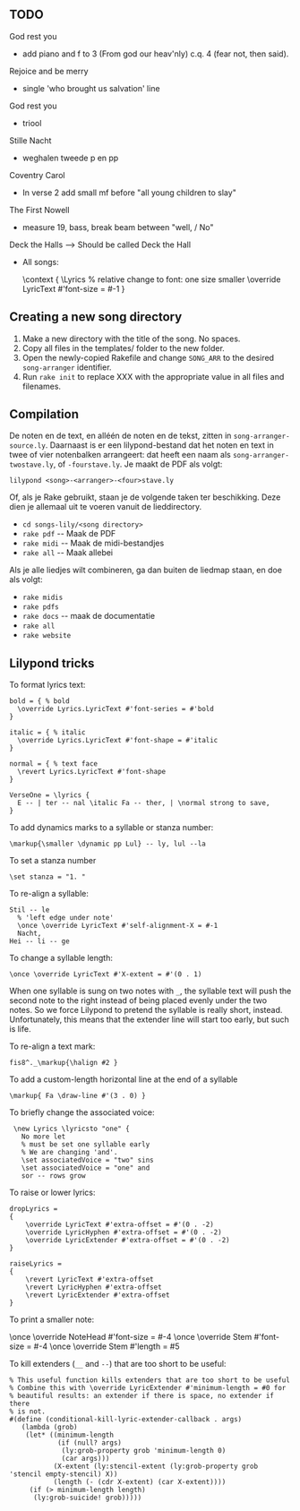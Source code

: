 ## TODO

God rest you
* add piano and f to 3 (From god our heav'nly) c.q. 4 (fear
not, then said).

Rejoice and be merry
* single 'who brought us salvation' line

God rest you
* triool

Stille Nacht
* weghalen tweede p en pp

Coventry Carol
* In verse 2 add small mf before "all young children to slay" 

The First Nowell
* measure 19, bass, break beam between "well, / No"

Deck the Halls
--> Should be called Deck the Hall

* All songs:

   \context {
     \Lyrics
     % relative change to font: one size smaller
     \override LyricText #'font-size = #-1
   }


## Creating a new song directory

1. Make a new directory with the title of the song. No spaces.
2. Copy all files in the templates/ folder to the new folder.
3. Open the newly-copied Rakefile and change `SONG_ARR` to the desired
   `song-arranger` identifier.
4. Run `rake init` to replace XXX with the appropriate value in all
   files and filenames.


## Compilation

De noten en de text, en alléén de noten en de tekst, zitten in
`song-arranger-source.ly`. Daarnaast is er een lilypond-bestand dat het
noten en text in twee of vier notenbalken arrangeert: dat heeft een naam
als `song-arranger-twostave.ly`, of `-fourstave.ly`. Je maakt de PDF als
volgt:

    lilypond <song>-<arranger>-<four>stave.ly

Of, als je Rake gebruikt, staan je de volgende taken ter beschikking.
Deze dien je allemaal uit te voeren vanuit de lieddirectory.

* `cd songs-lily/<song directory>`
* `rake pdf` -- Maak de PDF
* `rake midi` -- Maak de midi-bestandjes
* `rake all` -- Maak allebei

Als je alle liedjes wilt combineren, ga dan buiten de liedmap staan, en
doe als volgt:

* `rake midis`
* `rake pdfs`
* `rake docs`     -- maak de documentatie
* `rake all`
* `rake website`

## Lilypond tricks

To format lyrics text:

    bold = { % bold
      \override Lyrics.LyricText #'font-series = #'bold
    }

    italic = { % italic
      \override Lyrics.LyricText #'font-shape = #'italic
    }

    normal = { % text face
      \revert Lyrics.LyricText #'font-shape
    }

    VerseOne = \lyrics {
      E -- | ter -- nal \italic Fa -- ther, | \normal strong to save,
    }


To add dynamics marks to a syllable or stanza number:

    \markup{\smaller \dynamic pp Lul} -- ly, lul --la

To set a stanza number

    \set stanza = "1. "

To re-align a syllable:
  
    Stil -- le 
      % 'left edge under note'
      \once \override LyricText #'self-alignment-X = #-1
      Nacht,
    Hei -- li -- ge

To change a syllable length:

    \once \override LyricText #'X-extent = #'(0 . 1)

When one syllable is sung on two notes with `_`, the syllable text will
push the second note to the right instead of being placed evenly under
the two notes. So we force Lilypond to pretend the syllable is really
short, instead. Unfortunately, this means that the extender line will
start too early, but such is life.



To re-align a text mark:

    fis8^._\markup{\halign #2 }

To add a custom-length horizontal line at the end of a syllable

    \markup{ Fa \draw-line #'(3 . 0) }

To briefly change the associated voice:

     \new Lyrics \lyricsto "one" {
       No more let
       % must be set one syllable early
       % We are changing 'and'.
       \set associatedVoice = "two" sins 
       \set associatedVoice = "one" and
       sor -- rows grow

To raise or lower lyrics:

    dropLyrics =
    {
        \override LyricText #'extra-offset = #'(0 . -2)
        \override LyricHyphen #'extra-offset = #'(0 . -2)
        \override LyricExtender #'extra-offset = #'(0 . -2)
    }

    raiseLyrics =
    {
        \revert LyricText #'extra-offset
        \revert LyricHyphen #'extra-offset
        \revert LyricExtender #'extra-offset
    }

To print a smaller note:

  \once \override NoteHead #'font-size = #-4
  \once \override Stem #'font-size = #-4
  \once \override Stem #'length = #5

To kill extenders (`__` and `--`) that are too short to be useful:

    % This useful function kills extenders that are too short to be useful
    % Combine this with \override LyricExtender #'minimum-length = #0 for
    % beautiful results: an extender if there is space, no extender if there
    % is not.
    #(define (conditional-kill-lyric-extender-callback . args)
       (lambda (grob)
        (let* ((minimum-length
                (if (null? args)
                 (ly:grob-property grob 'minimum-length 0)
                 (car args)))
               (X-extent (ly:stencil-extent (ly:grob-property grob 'stencil empty-stencil) X))
               (length (- (cdr X-extent) (car X-extent))))
         (if (> minimum-length length)
          (ly:grob-suicide! grob)))))
